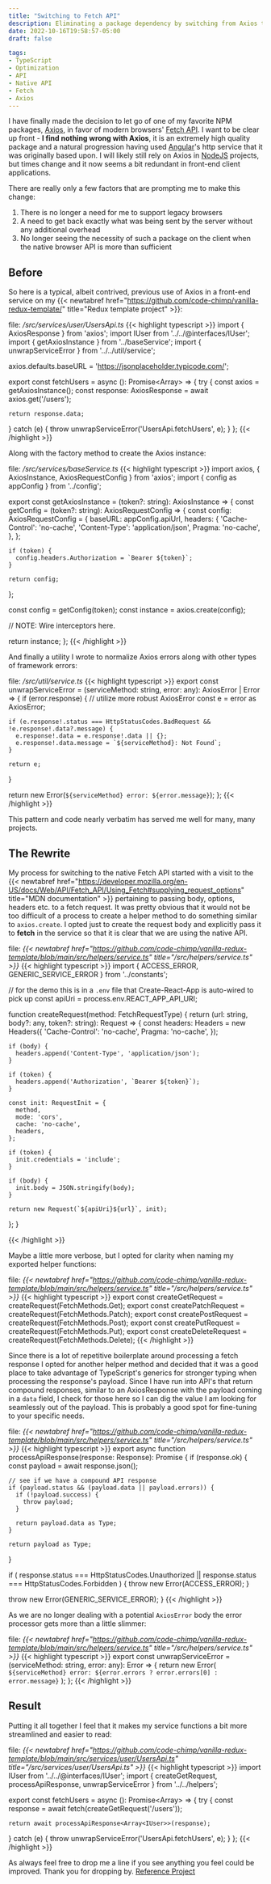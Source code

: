 ```yaml
---
title: "Switching to Fetch API"
description: Eliminating a package dependency by switching from Axios to the Fetch API
date: 2022-10-16T19:58:57-05:00
draft: false

tags:
- TypeScript
- Optimization
- API
- Native API
- Fetch
- Axios
---
```


I have finally made the decision to let go of one of my favorite NPM packages, [Axios][ax], in favor of modern browsers'
[Fetch API][ftch]. I want to be clear up front - **I find nothing wrong with Axios**, it is an extremely high quality
package and a natural progression having used [Angular][ng]'s http service that it was originally based upon. I will
likely still rely on Axios in [NodeJS][node] projects, but times change and it now seems a bit redundant in front-end
client applications.

There are really only a few factors that are prompting me to make this change:

1. There is no longer a need for me to support legacy browsers
2. A need to get back exactly what was being sent by the server without any additional overhead
3. No longer seeing the necessity of such a package on the client when the native browser API is more than sufficient

## Before

So here is a typical, albeit contrived, previous use of Axios in a front-end service on my
{{< newtabref href="https://github.com/code-chimp/vanilla-redux-template/" title="Redux template project" >}}:

file: */src/services/user/UsersApi.ts*
{{< highlight typescript >}}
import { AxiosResponse } from 'axios';
import IUser from '../../@interfaces/IUser';
import { getAxiosInstance } from '../baseService';
import { unwrapServiceError } from '../../util/service';

axios.defaults.baseURL = 'https://jsonplaceholder.typicode.com/';

export const fetchUsers = async (): Promise<Array<IUser>> => {
  try {
    const axios = getAxiosInstance();
    const response: AxiosResponse = await axios.get('/users');

    return response.data;
  } catch (e) {
    throw unwrapServiceError('UsersApi.fetchUsers', e);
  }
};
{{< /highlight >}}

Along with the factory method to create the Axios instance:

file: */src/services/baseService.ts*
{{< highlight typescript >}}
import axios, { AxiosInstance, AxiosRequestConfig } from 'axios';
import { config as appConfig } from '../config';

export const getAxiosInstance = (token?: string): AxiosInstance => {
  const getConfig = (token?: string): AxiosRequestConfig => {
    const config: AxiosRequestConfig = {
      baseURL: appConfig.apiUrl,
      headers: {
        'Cache-Control': 'no-cache',
        'Content-Type': 'application/json',
        Pragma: 'no-cache',
      },
    };

    if (token) {
      config.headers.Authorization = `Bearer ${token}`;
    }

    return config;
  };

  const config = getConfig(token);
  const instance = axios.create(config);

  // NOTE: Wire interceptors here.

  return instance;
};
{{< /highlight >}}

And finally a utility I wrote to normalize Axios errors along with other types of framework errors:

file: */src/util/service.ts*
{{< highlight typescript >}}
export const unwrapServiceError = (serviceMethod: string, error: any): AxiosError | Error => {
  if (error.response) {
    // utilize more robust AxiosError
    const e = error as AxiosError;

    if (e.response!.status === HttpStatusCodes.BadRequest && !e.response!.data?.message) {
      e.response!.data = e.response!.data || {};
      e.response!.data.message = `${serviceMethod}: Not Found`;
    }

    return e;
  }

  return new Error(`${serviceMethod} error: ${error.message}`);
};
{{< /highlight >}}

This pattern and code nearly verbatim has served me well for many, many projects.

## The Rewrite

My process for switching to the native Fetch API started with a visit to the
{{< newtabref href="https://developer.mozilla.org/en-US/docs/Web/API/Fetch_API/Using_Fetch#supplying_request_options" title="MDN documentation" >}}
pertaining to passing body, options, headers etc. to a fetch request. It was pretty obvious that it would not be too
difficult of a process to create a helper method to do something similar to `axios.create`. I opted just to
create the request body and explicitly pass it to **fetch** in the service so that it is clear that we are using the
native API.

file: *{{< newtabref href="https://github.com/code-chimp/vanilla-redux-template/blob/main/src/helpers/service.ts" title="/src/helpers/service.ts" >}}*
{{< highlight typescript >}}
import { ACCESS_ERROR, GENERIC_SERVICE_ERROR } from '../constants';

// for the demo this is in a `.env` file that Create-React-App is auto-wired to pick up
const apiUri = process.env.REACT_APP_API_URI;

function createRequest(method: FetchRequestType) {
  return (url: string, body?: any, token?: string): Request => {
    const headers: Headers = new Headers({
      'Cache-Control': 'no-cache',
      Pragma: 'no-cache',
    });

    if (body) {
      headers.append('Content-Type', 'application/json');
    }

    if (token) {
      headers.append('Authorization', `Bearer ${token}`);
    }

    const init: RequestInit = {
      method,
      mode: 'cors',
      cache: 'no-cache',
      headers,
    };

    if (token) {
      init.credentials = 'include';
    }

    if (body) {
      init.body = JSON.stringify(body);
    }

    return new Request(`${apiUri}${url}`, init);
  };
}

{{< /highlight >}}

Maybe a little more verbose, but I opted for clarity when naming my exported helper functions:

file: *{{< newtabref href="https://github.com/code-chimp/vanilla-redux-template/blob/main/src/helpers/service.ts" title="/src/helpers/service.ts" >}}*
{{< highlight typescript >}}
export const createGetRequest = createRequest(FetchMethods.Get);
export const createPatchRequest = createRequest(FetchMethods.Patch);
export const createPostRequest = createRequest(FetchMethods.Post);
export const createPutRequest = createRequest(FetchMethods.Put);
export const createDeleteRequest = createRequest(FetchMethods.Delete);
{{< /highlight >}}

Since there is a lot of repetitive boilerplate around processing a fetch response I opted for another helper method and decided
that it was a good place to take advantage of TypeScript's generics for stronger typing when processing the response's payload.
Since I have run into API's that return compound responses, similar to an AxiosResponse with the payload coming in a `data`
field, I check for those here so I can dig the value I am looking for seamlessly out of the payload. This is probably a
good spot for fine-tuning to your specific needs.

file: *{{< newtabref href="https://github.com/code-chimp/vanilla-redux-template/blob/main/src/helpers/service.ts" title="/src/helpers/service.ts" >}}*
{{< highlight typescript >}}
export async function processApiResponse<Type>(response: Response): Promise<Type> {
  if (response.ok) {
    const payload = await response.json();

    // see if we have a compound API response
    if (payload.status && (payload.data || payload.errors)) {
      if (!payload.success) {
        throw payload;
      }

      return payload.data as Type;
    }

    return payload as Type;
  }

  if (
    response.status === HttpStatusCodes.Unauthorized ||
    response.status === HttpStatusCodes.Forbidden
  ) {
    throw new Error(ACCESS_ERROR);
  }

  throw new Error(GENERIC_SERVICE_ERROR);
}
{{< /highlight >}}

As we are no longer dealing with a potential `AxiosError` body the error processor gets more than a little slimmer:

file: *{{< newtabref href="https://github.com/code-chimp/vanilla-redux-template/blob/main/src/helpers/service.ts" title="/src/helpers/service.ts" >}}*
{{< highlight typescript >}}
export const unwrapServiceError = (serviceMethod: string, error: any): Error => {
  return new Error(
    `${serviceMethod} error: ${error.errors ? error.errors[0] : error.message}`
  );
};
{{< /highlight >}}

## Result

Putting it all together I feel that it makes my service functions a bit more streamlined and easier to read:

file: *{{< newtabref href="https://github.com/code-chimp/vanilla-redux-template/blob/main/src/services/user/UsersApi.ts" title="/src/services/user/UsersApi.ts" >}}*
{{< highlight typescript >}}
import IUser from '../../@interfaces/IUser';
import { createGetRequest, processApiResponse, unwrapServiceError } from '../../helpers';

export const fetchUsers = async (): Promise<Array<IUser>> => {
  try {
    const response = await fetch(createGetRequest('/users'));

    return await processApiResponse<Array<IUser>>(response);
  } catch (e) {
    throw unwrapServiceError('UsersApi.fetchUsers', e);
  }
};
{{< /highlight >}}

As always feel free to drop me a line if you see anything you feel could be improved. Thank you for dropping by.
[Reference Project][van]

[van]: https://github.com/code-chimp/vanilla-redux-template 'My base template for new Redux projects'
[ax]: https://axios-http.com/ 'Promise based HTTP client for the browser and node.js'
[ftch]: https://developer.mozilla.org/en-US/docs/Web/API/Fetch_API 'The Fetch API provides an interface for fetching resources'
[ng]: https://angular.io/ "Modern web developer's platform"
[node]: https://nodejs.org/en/ 'Open-source, cross-platform JavaScript runtime environment'
